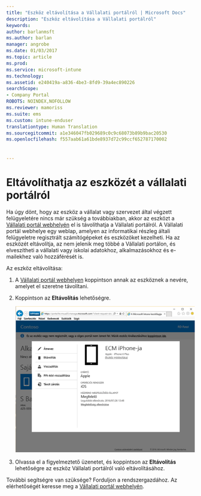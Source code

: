 ```yaml
---
title: "Eszköz eltávolítása a Vállalati portálról | Microsoft Docs"
description: "Eszköz eltávolítása a Vállalati portálról"
keywords: 
author: barlanmsft
ms.author: barlan
manager: angrobe
ms.date: 01/03/2017
ms.topic: article
ms.prod: 
ms.service: microsoft-intune
ms.technology: 
ms.assetid: e240419a-a836-4be3-8fd9-39a4ec890226
searchScope:
- Company Portal
ROBOTS: NOINDEX,NOFOLLOW
ms.reviewer: mamoriss
ms.suite: ems
ms.custom: intune-enduser
translationtype: Human Translation
ms.sourcegitcommit: a1e346047fb029689c0c9c68073b89b9bac20530
ms.openlocfilehash: f557aab61a61bde8937d72c99ccf652787170002


---
```


# <a name="remove-your-device-from-the-company-portal"></a>Eltávolíthatja az eszközét a vállalati portálról

Ha úgy dönt, hogy az eszköz a vállalat vagy szervezet által végzett felügyeletére nincs már szükség a továbbiakban, akkor az eszközt a [Vállalati portál webhelyén](http://portal.manage.microsoft.com) el is távolíthatja a Vállalati portálról. A Vállalati portál webhelye egy weblap, amelyen az informatikai részleg általi felügyeletre regisztrált számítógépeket és eszközöket kezelheti. Ha az eszközét eltávolítja, az nem jelenik meg többé a Vállalati portálon, és elveszítheti a vállalati vagy iskolai adatokhoz, alkalmazásokhoz és e-mailekhez való hozzáférését is.

Az eszköz eltávolítása:

1.  A [Vállalati portál webhelyen](http://portal.manage.microsoft.com) koppintson annak az eszköznek a nevére, amelyet el szeretne távolítani.

2.  Koppintson az **Eltávolítás** lehetőségre.

    ![Eszköz eltávolítása a Vállalati portál webhelyén](./media/iwp-screen-with-all-options.png)

3. Olvassa el a figyelmeztető üzenetet, és koppintson az **Eltávolítás** lehetőségre az eszköz Vállalati portálról való eltávolításához.

További segítségre van szüksége? Forduljon a rendszergazdához. Az elérhetőségét keresse meg a [Vállalati portál webhelyén](http://portal.manage.microsoft.com).



<!--HONumber=Jan17_HO1-->


